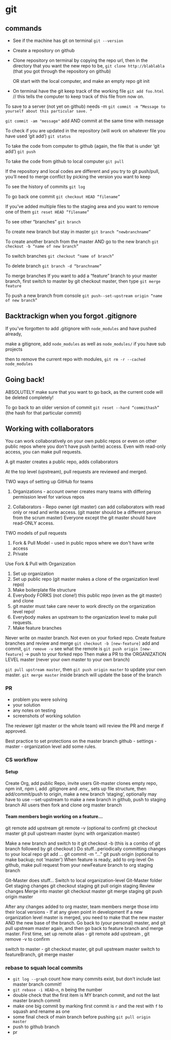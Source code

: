 # git

## commands

- See if the machine has git on terminal `git --version`

- Create a repository on github

- Clone repository on terminal by copying the repo url, then in the directory that you want the new repo to be, `git clone http://blablabla` (that you got through the repository on github)

  OR start with the local computer, and make an empty repo
  git init

- On terminal have the git keep track of the working file
  `git add foo.html` // this tells the computer to keep track of this file from now on.

To save to a server (not yet on github) needs -m
`git commit -m “Message to yourself about this particular save. “`

`git commit -am "message"`
add AND commit at the same time with message

To check if you are updated in the repository (will work on whatever file you have used ‘git add’)
`git status`

To take the code from computer to github (again, the file that is under ‘git add’)
`git push`

To take the code from github to local computer
`git pull`

If the repository and local codes are different and you try to git push/pull, you’ll need to merge conflict by picking the version you want to keep

To see the history of commits
`git log`

To go back one commit
`git checkout HEAD “filename”`

If you’ve added multiple files to the staging area and you want to remove one of them
`git reset HEAD “filename”`

To see other “branches”
`git branch`

To create new branch but stay in master
`git branch “newbranchname”`

To create another branch from the master AND go to the new branch
`git checkout -b “name of new branch”`

To switch branches
`git checkout “name of branch”`

To delete branch
`git branch -d “branchname”`

To merge branches
If you want to add a “feature” branch to your master branch, first switch to master by git checkout master, then type
`git merge feature`

To push a new branch from console
`git push--set-upstream origin “name of new branch”`

## Backtrackign when you forgot .gitignore

If you've forgotten to add .gitignore with `node_modules` and have pushed already,

make a gitignore, add `node_modules` as well as `node_modules/` if you have sub projects

then to remove the current repo with modules,
`git rm -r --cached node_modules`

## Going back!

ABSOLUTELY make sure that you want to go back, as the current code will be deleted completely!

To go back to an older version of commit
`git reset --hard “commithash”` (the hash for that particular commit)

## Working with collaborators

You can work collaboratively on your own public repos or even on other public repos where you don't have push (write) access. Even with read-only access, you can make pull requests.

A git master creates a public repo, adds collaborators

At the top level (upstream), pull requests are reviewed and merged.

TWO ways of setting up GitHub for teams

1. Organizations - account owner creates many teams with differing permission level for various repos

2) Collaborators - Repo owner (git master) can add collaborators with read only or read and write access.
   (git master should be a different person from the scrum master) Everyone except the git master should have read-ONLY access.

TWO models of pull requests

1. Fork & Pull Model - used in public repos where we don't have write access
2. Private

Use Fork & Pull with Organization

1.  Set up organization
2.  Set up public repo (git master makes a clone of the organization level repo)
3.  Make boilerplate file structure
4.  Everybody FORKS (not clone!) this public repo (even as the git master) and clone
5.  git master must take care never to work directly on the organization level repo!
6.  Everybody makes an upstream to the organization level to make pull requests.
7.  Make feature branches

Never write on master branch. Not even on your forked repo. Create feature branches and review and merge
`git checkout -b [new-feature]`
add and commit,
`git remove -v` see what the remote is
`git push origin [new-feature]` -> push to your forked repo
Then make a PR to the ORGANIZATION LEVEL master (never your own master to your own branch)

`git pull upstream master`, then `git push origin master` to update your own master.
`git merge master` inside branch will update the base of the branch

### PR

- problem you were solving
- your solution
- any notes on testing
- screenshots of working solution

The reviewer (git master or the whole team) will review the PR and merge if approved.

Best practice to set protections on the master branch
github - settings - master - organization level add some rules.

### CS workflow

#### Setup

Create Org, add public Repo, invite users
Git-master clones empty repo, npm init, npm i, add .gitignore and .env,, sets up file structure, then add/commit/push to origin, make a new branch ‘staging’, optionally may have to use --set-upstream to make a new branch in github, push to staging branch
All users then fork and clone org master branch

#### Team members begin working on a feature…

git remote add upstream <org url>
git remote -v (optional to confirm)
git checkout master
git pull upstream master (sync with organization master)

Make a new branch and switch to it
git checkout -b <newFeature> (this is a combo of git branch <newFeature> followed by git checkout <newFeature>)
Do stuff...periodically committing changes to your local repo
git add …
git commit -m “...”
git push origin <newFeature> (optional to make backup; not ‘master’)
When feature is ready, add to org-level
On github, make pull request from your newFeature branch to org staging branch

Git-Master does stuff...
Switch to local organization-level Git-Master folder
Get staging changes
git checkout staging
git pull origin staging
Review changes
Merge into master
git checkout master
git merge staging
git push origin master

After any changes added to org master, team members merge those into their local versions - If at any given point in development if a new organization level master is merged, you need to make that the new master AND the new base of the branch. Go back to (your personal) master, and git pull upstream master again, and then go back to feature branch and merge master.
First time, set up remote alias - git remote add upstream <org url>, git remove -v to confirm

switch to master - git checkout master, git pull upstream master
switch to featureBranch, git merge master

### rebase to squah local commits

- `git log --graph` count how many commits exist, but don't include last master branch commit!
- `git rebase -i HEAD~n`, n being the number
- double check that the first item is MY branch commit, and not the last master branch commit
- make one big commit by marking first commit is `r` and the rest with `f` to squash and rename as one
- some final check of main branch before pushing `git pull origin master`
- push to github branch
- pr
